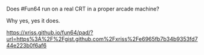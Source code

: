 Does #Fun64 run on a real CRT in a proper arcade machine?

Why yes, yes it does.

https://xriss.github.io/fun64/pad/?url=https%3A%2F%2Fgist.github.com%2Fxriss%2Fe6965fb7b34b9353fd744e223b0f6af6 